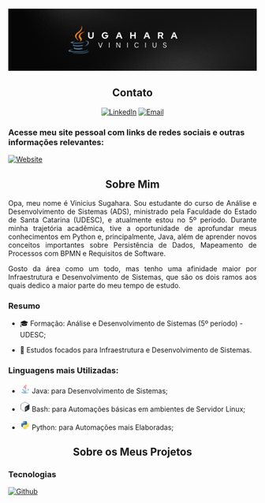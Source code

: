 ![ProfilePic](/images/Profile_Pic.png)

<div align="center">
  <h2>Contato</h2>

  [![LinkedIn](https://img.shields.io/badge/LinkedIn-blue?style=for-the-badge&logo=linkedin)](https://www.linkedin.com/in/vyuhisugahara)
  [![Email](https://img.shields.io/badge/Email-D14836?style=for-the-badge&logo=gmail&logoColor=white)](mailto:ViniciusY.Sugahara@outlook.com)
</div>

### Acesse meu site pessoal com links de redes sociais e outras informações relevantes:
[![Website](https://img.shields.io/badge/Portifólio-000000?style=for-the-badge&logo=.me&logoColor=)](https://vyuhi.github.io/my-portfolio)

<h2 align="center">Sobre Mim</h2>

<div style="text-align: justify;">
  Opa, meu nome é Vinicius Sugahara. Sou estudante do curso de Análise e Desenvolvimento de Sistemas (ADS), ministrado pela Faculdade do Estado de Santa Catarina (UDESC), e atualmente estou no 5º período. Durante minha trajetória acadêmica, tive a oportunidade de aprofundar meus conhecimentos em Python e, principalmente, Java, além de aprender novos conceitos importantes sobre Persistência de Dados, Mapeamento de Processos com BPMN e Requisitos de Software.

  Gosto da área como um todo, mas tenho uma afinidade maior por Infraestrutura e Desenvolvimento de Sistemas, que são os dois ramos aos quais dedico a maior parte do meu tempo de estudo.
</div>

### Resumo
- 🎓 Formação: Análise e Desenvolvimento de Sistemas (5º período) - UDESC;

- 🧠 Estudos focados para Infraestrutura e Desenvolvimento de Sistemas.

### Linguagens mais Utilizadas:
- <img src="https://raw.githubusercontent.com/devicons/devicon/master/icons/java/java-original.svg" alt="Java" width="20" /> Java: para Desenvolvimento de Sistemas;

- <img src="https://raw.githubusercontent.com/devicons/devicon/master/icons/bash/bash-original.svg" alt="Bash" width="20" /> Bash: para Automações básicas em ambientes de Servidor Linux;

- <img src="https://raw.githubusercontent.com/devicons/devicon/master/icons/python/python-original.svg" alt="Python" width="20" /> Python: para Automações mais Elaboradas;

<h2 align="center">Sobre os Meus Projetos</h2>

### Tecnologias
[![Github](https://github-readme-stats.vercel.app/api/top-langs/?username=VYuhi&layout=compact&langs_count=6&theme=light)](https://github.com/VYuhi)